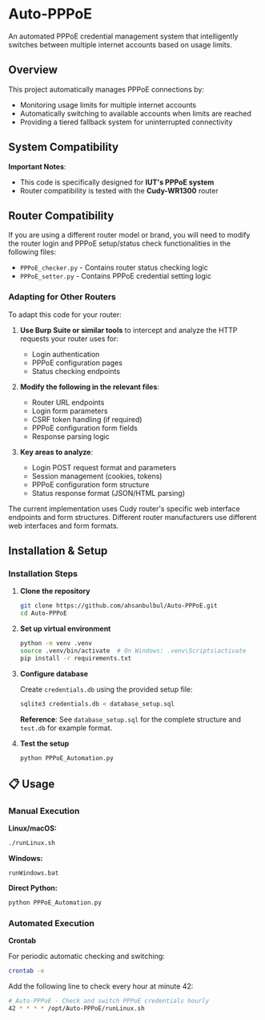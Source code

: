 # Auto-PPPoE

An automated PPPoE credential management system that intelligently switches between multiple internet accounts based on usage limits.

## Overview

This project automatically manages PPPoE connections by:
- Monitoring usage limits for multiple internet accounts
- Automatically switching to available accounts when limits are reached
- Providing a tiered fallback system for uninterrupted connectivity

## System Compatibility

**Important Notes**: 
- This code is specifically designed for **IUT's PPPoE system** 
- Router compatibility is tested with the **Cudy-WR1300** router

## Router Compatibility 

If you are using a different router model or brand, you will need to modify the router login and PPPoE setup/status check functionalities in the following files:
- `PPPoE_checker.py` - Contains router status checking logic
- `PPPoE_setter.py` - Contains PPPoE credential setting logic

### Adapting for Other Routers

To adapt this code for your router:

1. **Use Burp Suite or similar tools** to intercept and analyze the HTTP requests your router uses for:
   - Login authentication
   - PPPoE configuration pages
   - Status checking endpoints
   
2. **Modify the following in the relevant files**:
   - Router URL endpoints
   - Login form parameters
   - CSRF token handling (if required)
   - PPPoE configuration form fields
   - Response parsing logic

3. **Key areas to analyze**:
   - Login POST request format and parameters
   - Session management (cookies, tokens)
   - PPPoE configuration form structure
   - Status response format (JSON/HTML parsing)

The current implementation uses Cudy router's specific web interface endpoints and form structures. Different router manufacturers use different web interfaces and form formats.

## Installation & Setup

### Installation Steps

1. **Clone the repository**
   ```bash
   git clone https://github.com/ahsanbulbul/Auto-PPPoE.git
   cd Auto-PPPoE
   ```

2. **Set up virtual environment**
   ```bash
   python -m venv .venv
   source .venv/bin/activate  # On Windows: .venv\Scripts\activate
   pip install -r requirements.txt
   ```

3. **Configure database**
   
   Create `credentials.db` using the provided setup file:
   ```bash
   sqlite3 credentials.db < database_setup.sql
   ```
   
   **Reference**: See `database_setup.sql` for the complete structure and `test.db` for example format.

4. **Test the setup**
   ```bash
   python PPPoE_Automation.py
   ```

## 📋 Usage

### Manual Execution

**Linux/macOS:**
```bash
./runLinux.sh
```

**Windows:**
```batch
runWindows.bat
```

**Direct Python:**
```bash
python PPPoE_Automation.py
```

### Automated Execution

**Crontab**

For periodic automatic checking and switching:

```bash
crontab -e
```

Add the following line to check every hour at minute 42:
```bash
# Auto-PPPoE - Check and switch PPPoE credentials hourly
42 * * * * /opt/Auto-PPPoE/runLinux.sh
```